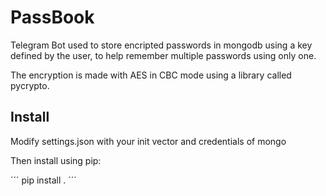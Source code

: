 # PassBook

Telegram Bot used to store encripted passwords in mongodb using a key defined by the user, to help remember multiple passwords using only one.

The encryption is made with AES in CBC mode using a library called pycrypto.

## Install 

Modify settings.json with your init vector and credentials of mongo

Then install using pip:

´´´ pip install . ´´´